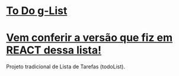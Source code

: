 # [To Do g-List](https://https://todo-g.netlify.app)
# [Vem conferir a versão que fiz em REACT dessa lista!](https://github.com/gustavoMarquesz/todoReact)
Projeto tradicional de Lista de Tarefas (todoList).
